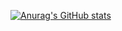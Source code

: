 [![Anurag's GitHub stats](https://github-readme-stats.vercel.app/api?username=adhamAR)](https://github.com/anuraghazra/github-readme-stats)
